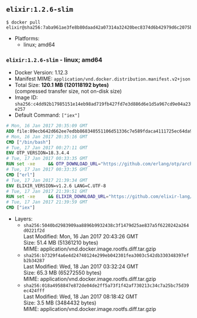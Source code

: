 ## `elixir:1.2.6-slim`

```console
$ docker pull elixir@sha256:7aba961ae3fe8b80daad42a07314a32420bec8374d6b42979d6c2075b7b8226b
```

-	Platforms:
	-	linux; amd64

### `elixir:1.2.6-slim` - linux; amd64

-	Docker Version: 1.12.3
-	Manifest MIME: `application/vnd.docker.distribution.manifest.v2+json`
-	Total Size: **120.1 MB (120118192 bytes)**  
	(compressed transfer size, not on-disk size)
-	Image ID: `sha256:c4dd92b17985151e14eb98ad719fb427fd7e3d886d6e1d5a967cd9e04a23e257`
-	Default Command: `["iex"]`

```dockerfile
# Mon, 16 Jan 2017 20:35:09 GMT
ADD file:89ecb642d662ee7edbb868340551106d51336c7e589fdaca4111725ec64da957 in / 
# Mon, 16 Jan 2017 20:35:16 GMT
CMD ["/bin/bash"]
# Tue, 17 Jan 2017 00:27:11 GMT
ENV OTP_VERSION=18.3.4.4
# Tue, 17 Jan 2017 00:33:35 GMT
RUN set -xe 	&& OTP_DOWNLOAD_URL="https://github.com/erlang/otp/archive/OTP-$OTP_VERSION.tar.gz" 	&& OTP_DOWNLOAD_SHA256="3956f5c4fcd05848c7fe048d5c4ef7eaf002a8312cba0674150c5a10ab0e9f04" 	&& runtimeDeps=' 		libodbc1 		libssl1.0.0 		libsctp1 	' 	&& buildDeps=' 		curl 		ca-certificates 		autoconf 		gcc 		make 		libncurses-dev 		unixodbc-dev 		libssl-dev 		libsctp-dev 	' 	&& apt-get update 	&& apt-get install -y --no-install-recommends $runtimeDeps 	&& apt-get install -y --no-install-recommends $buildDeps 	&& curl -fSL -o otp-src.tar.gz "$OTP_DOWNLOAD_URL" 	&& echo "$OTP_DOWNLOAD_SHA256 otp-src.tar.gz" | sha256sum -c - 	&& mkdir -p /usr/src/otp-src 	&& tar -xzf otp-src.tar.gz -C /usr/src/otp-src --strip-components=1 	&& rm otp-src.tar.gz 	&& cd /usr/src/otp-src 	&& ./otp_build autoconf 	&& ./configure --enable-sctp 	&& make -j$(nproc) 	&& make install 	&& find /usr/local -name examples | xargs rm -rf 	&& apt-get purge -y --auto-remove $buildDeps 	&& rm -rf /usr/src/otp-src /var/lib/apt/lists/*
# Tue, 17 Jan 2017 00:33:35 GMT
CMD ["erl"]
# Tue, 17 Jan 2017 21:39:34 GMT
ENV ELIXIR_VERSION=v1.2.6 LANG=C.UTF-8
# Tue, 17 Jan 2017 21:39:51 GMT
RUN set -xe 	&& ELIXIR_DOWNLOAD_URL="https://github.com/elixir-lang/elixir/releases/download/${ELIXIR_VERSION#*@}/Precompiled.zip" 	&& ELIXIR_DOWNLOAD_SHA256="bb4324eb7c9568fa30f0f2ed3c1b86ebbd5251f7c820f1beb0e5eed5fb8a9729" 	&& buildDeps=' 		ca-certificates 		curl 		unzip 	' 	&& apt-get update 	&& apt-get install -y --no-install-recommends $buildDeps 	&& curl -fSL -o elixir-precompiled.zip $ELIXIR_DOWNLOAD_URL 	&& echo "$ELIXIR_DOWNLOAD_SHA256 elixir-precompiled.zip" | sha256sum -c - 	&& unzip -d /usr/local elixir-precompiled.zip 	&& rm elixir-precompiled.zip 	&& apt-get purge -y --auto-remove $buildDeps 	&& rm -rf /var/lib/apt/lists/*
# Tue, 17 Jan 2017 21:39:59 GMT
CMD ["iex"]
```

-	Layers:
	-	`sha256:5040bd2983909aa8896b9932438c3f1479d25ae837a5f6220242a264d0221f2d`  
		Last Modified: Mon, 16 Jan 2017 20:43:26 GMT  
		Size: 51.4 MB (51361210 bytes)  
		MIME: application/vnd.docker.image.rootfs.diff.tar.gzip
	-	`sha256:b7329f4a6e4d24740124e299eb042301fea3003c542db330348397efb2b34287`  
		Last Modified: Wed, 18 Jan 2017 03:32:24 GMT  
		Size: 65.3 MB (65272550 bytes)  
		MIME: application/vnd.docker.image.rootfs.diff.tar.gzip
	-	`sha256:018a4958847e872de04de2ff5a73f1f42af730213c34c7a25bc75d39ec424fff`  
		Last Modified: Wed, 18 Jan 2017 08:18:42 GMT  
		Size: 3.5 MB (3484432 bytes)  
		MIME: application/vnd.docker.image.rootfs.diff.tar.gzip

